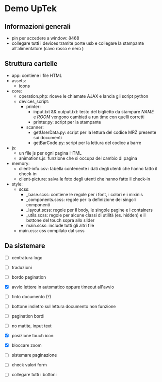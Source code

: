 # Demo UpTek

## Informazioni generali
- pin per accedere a window: 8468
- collegare tutti i devices tramite porte usb e collegare la stampante all'alimentatore (cavo rosso e nero )

## Struttura cartelle
- app: contiene i file HTML
- assets:
  - icons
- core:
  - operation.php: riceve le chiamate AJAX e lancia gli script python
  - devices_script:
    - printer:
      - input.txt && output.txt: testo del biglietto da stampare $NAME$ e $ROOM$ vengono cambiati a run time con quelli corretti
      - printer.py: script per la stampante
    - scanner:
      - getUserData.py: script per la lettura del codice MRZ presente sui documenti
      - getBarCode.py: script per la lettura del codice a barre
- js:
  - un file js per ogni pagina HTML
  - animations.js: funzione che si occupa del cambio di pagina
- memory:
  - client-info.csv: tabella contenente i dati degli utenti che hanno fatto il check-in
  - client-picture: salva le foto degli utenti che hanno fatto il check-in
- style:
  - scss:
    - _base.scss: contiene le regole per i font, i colori e i mixinis
    - _components.scss: regole per la definizione dei singoli componenti
    - _layout.scss: regole per il body, le singole pagine e i containers
    - _utils.scss: regole per alcune classi di utilità (es. hidden) e il bottone del touch sopra allo slider
    - main.scss: include tutti gli altri file
  - main.css: css compilato dal scss
  
## Da sistemare

- [ ] centratura logo
- [ ] traduzioni
- [ ] bordo pagination
- [x] avvio lettore in automatico oppure timeout all'avvio
- [ ] finto documento (?)
- [ ] bottone indietro sul lettura documento non funzione
- [ ] pagination bordi
- [ ] no matite, input text
- [x] posizione touch icon 
- [x] bloccare zoom

- [ ] sistemare paginazione
- [ ] check valori form
- [ ] collegare tutti i bottoni